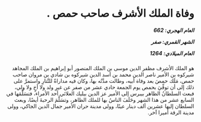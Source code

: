 <h1 dir="rtl">وفاة الملك الأشرف صاحب حمص .</h1>

<h5 dir="rtl">العام الهجري:  662

الشهر القمري: صفر

العام الميلادي: 1264</h5>

<p dir="rtl">هو الملك الأشرف مظفر الدين موسى بن الملك المنصور أبو إبراهيم بن الملك المجاهد شيركوه بن الأمير ناصر الدين محمد بن أسد الدين شيركوه بن شادي بن مروان صاحب حمص، مَلَك حمصَ بعد وفاة أبيه، وطالت مدَّتُه بها، وكان فيه مداراةٌ للتَّتارِ واستمرَّ على ذلك إلى أن توفِّيَ بحمص يوم الجمعة حادي عشر من صفر عن غيرِ ولد ولا أخٍ ولا ولي، فبعث السلطانُ الظاهر بيبرس إلى الأمير عز الدين بيليك العلائي أحد الأمراء، فتسَلَّمَها في السابع عشر من هذا الشهر وحَلَفَ الناسُ بها للملك الظاهر، وتسَلَّمَ الرحبةَ أيضًا، وبعث السلطان إليها عشرين ألف دينار عينًا، وولى مدينة حران الأمير جمال الدين الجاكي، وولى مدينة الرقة أميرا آخر.</p></br>
